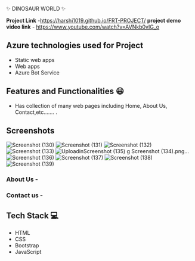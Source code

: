   ✨ DINOSAUR WORLD ✨

**Project Link** -https://harshi1019.github.io/FRT-PROJECT/
**project demo video link** - https://www.youtube.com/watch?v=AVNkb0vIG_o

## Azure technologies used for Project

- Static web apps
- Web apps
- Azure Bot Service 

## Features and Functionalities 😃


- Has collection of many web pages including Home, About Us, Contact,etc....... .

## Screenshots
   
   
   
   ![Screenshot (130)](https://user-images.githubusercontent.com/112065495/204812346-cb6436f0-ed84-4b75-a175-d41b718b6d37.png)
   ![Screenshot (131)](https://user-images.githubusercontent.com/112065495/204812378-7c43c4b4-ba46-480d-b5de-1f2948e08706.png)
![Screenshot (132)](https://user-images.githubusercontent.com/112065495/204812411-4e11de42-a555-494f-a82c-fa711a5fa02f.png)
![Screenshot (133)](https://user-images.githubusercontent.com/112065495/204812506-01d52c75-a62e-48b5-adcd-3c0ffb57a555.png)
![Uploadin![Screenshot (135)](https://user-images.githubusercontent.com/112065495/204812596-5ac226d0-98ad-4d08-bd74-82ec29251c46.png)
g Screenshot (134).png…]()
![Screenshot (136)](https://user-images.githubusercontent.com/112065495/204812721-95e556a2-074f-4a16-84f6-58bb1ae8fe4e.png)
![Screenshot (137)](https://user-images.githubusercontent.com/112065495/204812724-b788bb1f-cfed-46ee-9bac-e015413df1b8.png)
![Screenshot (138)](https://user-images.githubusercontent.com/112065495/204812752-e008397f-a347-43ad-91a7-b3c93112a9f0.png)
![Screenshot (139)](https://user-images.githubusercontent.com/112065495/204812775-ffc4bf0c-7d6f-4d73-91ec-1269fd16dbf9.png)

   

### About Us -




### Contact us -

  
  
  
  

## Tech Stack 💻
- HTML
- CSS
- Bootstrap
- JavaScript
